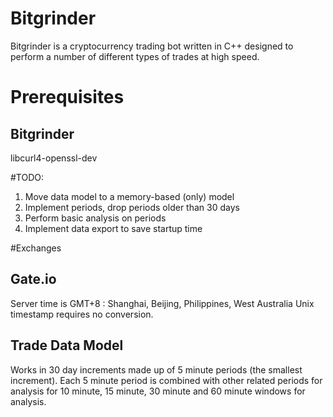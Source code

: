 # Bitgrinder
Bitgrinder is a cryptocurrency trading bot written in C++ designed to perform a number of different types of trades at high speed.




# Prerequisites

Bitgrinder
-
libcurl4-openssl-dev

#TODO:
1. Move data model to a memory-based (only) model
2. Implement periods, drop periods older than 30 days
3. Perform basic analysis on periods
4. Implement data export to save startup time

#Exchanges

Gate.io
-
Server time is GMT+8 : Shanghai, Beijing, Philippines, West Australia
Unix timestamp requires no conversion.

Trade Data Model
-
Works in 30 day increments made up of 5 minute periods (the smallest increment). Each 5 minute period is combined with other related periods for analysis for 10 minute, 15 minute, 30 minute and 60 minute windows for analysis.

